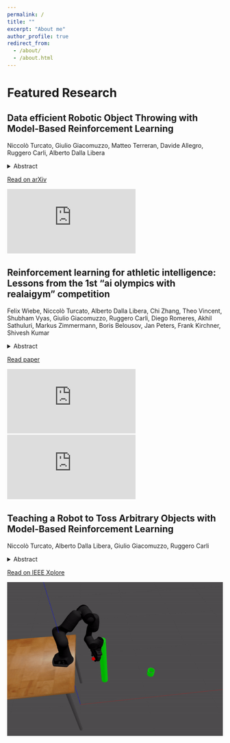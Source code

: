 ```yaml
---
permalink: /
title: ""
excerpt: "About me"
author_profile: true
redirect_from: 
  - /about/
  - /about.html
---
```





<h1>Featured Research</h1>

<div class="article">
    <div class="text">
        <h2>Data efficient Robotic Object Throwing with Model-Based Reinforcement Learning</h2>
        <p>Niccolò Turcato, Giulio Giacomuzzo, Matteo Terreran, Davide Allegro, Ruggero Carli, Alberto Dalla Libera</p>
        <details>
          <summary>Abstract</summary>
          <p>Pick-and-place (PnP) operations, featuring object grasping and trajectory planning, are fundamental in industrial robotics applications. Despite many advancements in the field, PnP is limited by workspace constraints, reducing flexibility. Pick-and-throw (PnT) is a promising alternative where the robot throws objects to target locations, leveraging extrinsic resources like gravity to improve efficiency and expand the workspace. However, PnT execution is complex, requiring precise coordination of high-speed movements and object dynamics. Solutions to the PnT problem are categorized into analytical and learning-based approaches. Analytical methods focus on system modeling and trajectory generation but are time-consuming and offer limited generalization. Learning-based solutions, in particular Model-Free Reinforcement Learning (MFRL), offer automation and adaptability but require extensive interaction time. This paper introduces a Model-Based Reinforcement Learning (MBRL) framework, MC-PILOT, which combines data-driven modeling with policy optimization for efficient and accurate PnT tasks. MC-PILOT accounts for model uncertainties and release errors, demonstrating superior performance in simulations and real-world tests with a Franka Emika Panda manipulator. The proposed approach generalizes rapidly to new targets, offering advantages over analytical and Model-Free methods.</p>
        </details>
        <p><a href="https://arxiv.org/pdf/2502.05595" target="_blank">Read on arXiv</a></p>
    </div>
    <div class="media">
      <iframe src="https://www.youtube.com/embed/0e8IWstunsc?si=CpZNN23oTZkc7GUL" frameborder="0" allowfullscreen></iframe>
    </div>
</div>


<div class="article">
    <div class="text">
        <h2>Reinforcement learning for athletic intelligence: Lessons from the 1st “ai olympics with realaigym” competition</h2>
        <p>Felix Wiebe, Niccolò Turcato, Alberto Dalla Libera, Chi Zhang, Theo Vincent, Shubham Vyas, Giulio Giacomuzzo, Ruggero Carli, Diego Romeres, Akhil Sathuluri, Markus Zimmermann, Boris Belousov, Jan Peters, Frank Kirchner, Shivesh Kumar</p>
        <details>
          <summary>Abstract</summary>
          <p>As artificial intelligence gains new capabilities, it becomes important to evaluate it on real-world tasks. In particular, the fields of robotics and reinforcement learning (RL) are lacking in standardized benchmarking tasks on real hardware. To facilitate reproducibility and stimulate algorithmic advancements, we held an AI Olympics competition at IJCAI 2023 conference based on the double pendulum system in the RealAIGym project where the participants were asked to develop a controller for the swing up and stabilization task. This paper presents the methods and results from the top participating teams and provides insights into the realworld performance of RL algorithms with respect to a baseline time-varying LQR controller.</p>
        </details>
        <p><a href="https://www.researchgate.net/profile/Niccolo_Turcato/publication/382788511_Reinforcement_Learning_for_Athletic_Intelligence_Lessons_from_the_1st_AI_Olympics_with_RealAIGym_Competition/links/66d0231db1606e24c2a6592a/Reinforcement-Learning-for-Athletic-Intelligence-Lessons-from-the-1st-AI-Olympics-with-RealAIGym-Competition.pdf" target="_blank">Read paper</a></p>
    </div>
    <div class="media">
        <iframe src="https://www.youtube.com/embed/eYDH1v1FqF8?si=lkUBxVSZi0Vo-qdV?autoplay=0" frameborder="0" allowfullscreen></iframe>
        <iframe src="https://www.youtube.com/embed/-1qCz1fJmT4?autoplay=0" frameborder="0" allowfullscreen></iframe>
    </div>
</div>

<div class="article">
    <div class="text">
        <h2>Teaching a Robot to Toss Arbitrary Objects with Model-Based Reinforcement Learning</h2>
        <p>Niccolò Turcato, Alberto Dalla Libera, Giulio Giacomuzzo, Ruggero Carli</p>
        <details>
          <summary>Abstract</summary>
          <p>In this paper, we investigate the use of ModelBased Reinforcement Learning (MBRL) for pick-and-throw tasks, which is a variation of the pick-and-place task. In pick-and-throw applications, objects are thrown instead of placed to increase time efficiency and enlarge the workspace reachable by the robot. The effectiveness of analytical methods for this task is limited by the complex system dynamics and the disturbances due to communication and control. Recently, the application of data-driven solutions, in particular Model-Free Reinforcement Learning (MFRL), has attracted attention. In this paper, we explore the use of a MBRL algorithm to solve the pick-and-throw task. Experiments carried out in simulation show the potentialities of our approach, in terms of accuracy and data efficiency, both with respect to analytical methods and a MFRL approach.</p>
        </details>
        <p><a href="https://ieeexplore.ieee.org/stamp/stamp.jsp?arnumber=10284290" target="_blank">Read on IEEE Xplore</a></p>
    </div>
    <div class="media">
      <img src='/images/toss.gif'>
    </div>
</div>


